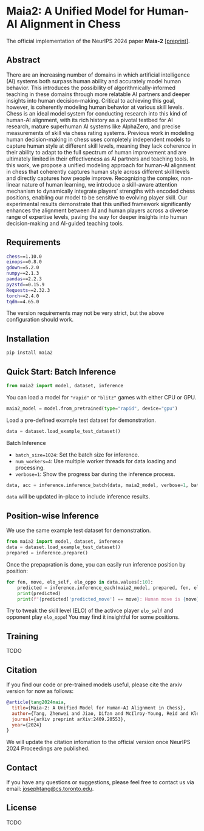 # Maia2: A Unified Model for Human-AI Alignment in Chess

The official implementation of the NeurIPS 2024 paper **Maia-2** [[preprint](https://arxiv.org/abs/2409.20553)].

## Abstract
There are an increasing number of domains in which artificial intelligence (AI) systems both surpass human ability and accurately model human behavior. This introduces the possibility of algorithmically-informed teaching in these domains through more relatable AI partners and deeper insights into human decision-making. Critical to achieving this goal, however, is coherently modeling human behavior at various skill levels. Chess is an ideal model system for conducting research into this kind of human-AI alignment, with its rich history as a pivotal testbed for AI research, mature superhuman AI systems like AlphaZero, and precise measurements of skill via chess rating systems. Previous work in modeling human decision-making in chess uses completely independent models to capture human style at different skill levels, meaning they lack coherence in their ability to adapt to the full spectrum of human improvement and are ultimately limited in their effectiveness as AI partners and teaching tools. In this work, we propose a unified modeling approach for human-AI alignment in chess that coherently captures human style across different skill levels and directly captures how people improve. Recognizing the complex, non-linear nature of human learning, we introduce a skill-aware attention mechanism to dynamically integrate players’ strengths with encoded chess positions, enabling our model to be sensitive to evolving player skill. Our experimental results demonstrate that this unified framework significantly enhances the alignment between AI and human players across a diverse range of expertise levels, paving the way for deeper insights into human decision-making and AI-guided teaching tools.

## Requirements

```sh
chess==1.10.0
einops==0.8.0
gdown==5.2.0
numpy==2.1.3
pandas==2.2.3
pyzstd==0.15.9
Requests==2.32.3
torch==2.4.0
tqdm==4.65.0
```

The version requirements may not be very strict, but the above configuration should work.

## Installation

```sh
pip install maia2
```

## Quick Start: Batch Inference

```python
from maia2 import model, dataset, inference
```

You can load a model for `"rapid"` or `"blitz"` games with either CPU or GPU.

```python
maia2_model = model.from_pretrained(type="rapid", device="gpu")
```

Load a pre-defined example test dataset for demonstration.

```python
data = dataset.load_example_test_dataset()
```

Batch Inference
- `batch_size=1024`: Set the batch size for inference.
- `num_workers=4`: Use multiple worker threads for data loading and processing.
- `verbose=1`: Show the progress bar during the inference process.

```python
data, acc = inference.inference_batch(data, maia2_model, verbose=1, batch_size=1024, num_workers=4)
```

`data` will be updated in-place to include inference results.


## Position-wise Inference

We use the same example test dataset for demonstration.
```python
from maia2 import model, dataset, inference
data = dataset.load_example_test_dataset()
prepared = inference.prepare()
```

Once the prepapration is done, you can easily run inference position by position:
```python
for fen, move, elo_self, elo_oppo in data.values[:10]:
    predicted = inference.inference_each(maia2_model, prepared, fen, elo_self, elo_oppo)
    print(predicted)
    print(f"{predicted['predicted_move'] == move}: Human move is {move}")
```

Try to tweak the skill level (ELO) of the activce player `elo_self` and opponent play `elo_oppo`! You may find it insightful for some positions.


## Training

TODO

## Citation

If you find our code or pre-trained models useful, please cite the arxiv version for now as follows:

```bibtex
@article{tang2024maia,
  title={Maia-2: A Unified Model for Human-AI Alignment in Chess},
  author={Tang, Zhenwei and Jiao, Difan and McIlroy-Young, Reid and Kleinberg, Jon and Sen, Siddhartha and Anderson, Ashton},
  journal={arXiv preprint arXiv:2409.20553},
  year={2024}
}
```

We will update the citation infomation to the official version once NeurIPS 2024 Proceedings are published.

## Contact

If you have any questions or suggestions, please feel free to contact us via email: josephtang@cs.toronto.edu.

## License

TODO